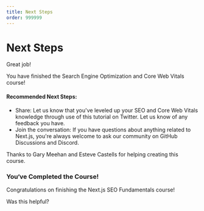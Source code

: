 ```yaml
---
title: Next Steps
order: 999999
---
```


# Next Steps

Great job!

You have finished the Search Engine Optimization and Core Web Vitals course!

#### Recommended Next Steps:

- Share: Let us know that you've leveled up your SEO and Core Web Vitals knowledge through use of this tutorial on Twitter. Let us know of any feedback you have.
- Join the conversation: If you have questions about anything related to Next.js, you're always welcome to ask our community on GitHub Discussions and Discord.

Thanks to Gary Meehan and Esteve Castells for helping creating this course.

### You‘ve Completed the Course!

Congratulations on finishing the Next.js SEO Fundamentals course!

Was this helpful?
